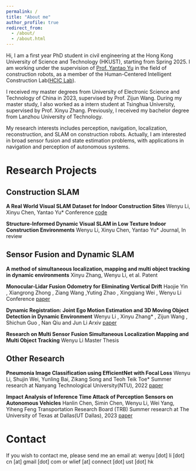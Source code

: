 ```yaml
---
permalink: /
title: "About me"
author_profile: true
redirect_from: 
  - /about/
  - /about.html
---
```


Hi, I am a first year PhD student in civil engineering at the Hong Kong University of Science and Technology (HKUST), starting from Spring 2025. I am working under the supervision of [Prof. Yantao Yu](https://ce.hkust.edu.hk/people/yantao-yu-yuyantao) in the field of construction robots, as a member of the Human-Centered Intelligent Construction Lab([HCIC Lab](https://yantaolab.github.io/)).

I received my master degrees from University of Electronic Science and Technology of China in 2023, supervised by Prof. Zijun Wang. During my master study, I also worked as a intern student at Tsinghua University,  supervised by Prof. Xinyu Zhang. Previously, I received my bachelor degree from Lanzhou University of Technology.

My research interests includes perception, navigation, localization, reconstruction, and SLAM on construction robots. Actually, I am interested in broad sensor fusion and state estimation problems, with applications in navigation and perception of autonomous systems. 
<!-- Previously, I worked as a Research Assistant at HKUST. During this period, I conducted research on developing visual SLAM algorithms in dynamic construction environments. -->
<!-- Specifically, I started to research SLAM in my master study, focusing on multi object tracking and SLAM, where them can be regarded as a joint state estimation problem in dynamic environments. -->
<!-- I am also interested in new sensors, like solid state lidar, infrared camera, 4D radar and event camera. -->
 
Research Projects
======

Construction SLAM
------

**A Real World Visual SLAM Dataset for Indoor Construction Sites**
Wenyu Li, Xinyu Chen, Yantao Yu*
Conference
[code](https://github.com/WenyuLWY/HCIC-Construction-VSLAM-Dataset)

**Structure-Informed Dynamic Visual SLAM in Low Texture Indoor Construction Environments**
Wenyu Li, Xinyu Chen, Yantao Yu*
Journal, In review

Sensor Fusion and Dynamic SLAM
------
**A method of simultaneous localization, mapping and multi object tracking in dynamic environments**
Xinyu Zhang, Wenyu Li, et al.
Patent

**Monocular-Lidar Fusion Odometry for Eliminating Vertical Drift**
Haojie Yin , Xiangrong Zhong , Ziang Wang ,Yuting Zhao , Xingqiang Wei , Wenyu Li
Conference
[paper](https://ieeexplore.ieee.org/abstract/document/10275244)

**Dynamic Registration: Joint Ego Motion Estimation and 3D Moving Object Detection in Dynamic Environment**
Wenyu Li , Xinyu Zhang* , Zijun Wang , Shichun Guo , Nan Qiu and Jun Li
Arxiv
[paper](https://arxiv.org/abs/2204.12769)

**Research on Multi Sensor Fusion Simultaneous Localization Mapping and Multi Object Tracking**
Wenyu Li
Master Thesis


Other Research
------

**Pneumonia Image Classification using EfficientNet with Focal Loss**
Wenyu Li, Shujin Wei, Yunling Bai, Zikang Song and Teoh Teik Toe*
Summer research at Nanyang Technological University(NTU), 2022
[paper](http://WenyuLWY.github.io/files/ICITBE.pdf)


**Impact Analysis of Inference Time Attack of Perception Sensors on Autonomous Vehicles**
Hanlin Chen, Simin Chen, Wenyu Li, Wei Yang, Yiheng Feng
Transportation Research Board (TRB)
Summer research at The University of Texas at Dallas(UT Dallas), 2023
[paper](http://WenyuLWY.github.io/files/TRB.pdf)

Contact
======
If you wish to contact me, please send me an email at: 
wenyu [dot] li [dot] cn [at] gmail [dot] com 
or
wlief [at] connect [dot] ust [dot] hk
